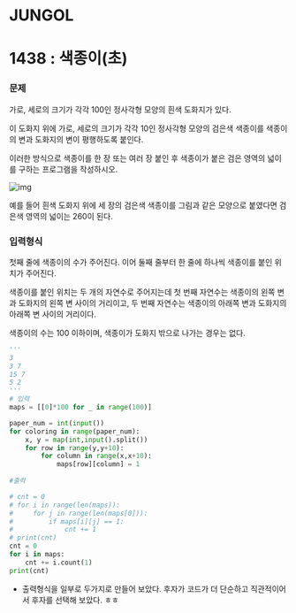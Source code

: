 # JUNGOL

# 1438 : 색종이(초)

### 문제

가로, 세로의 크기가 각각 100인 정사각형 모양의 흰색 도화지가 있다.

이 도화지 위에 가로, 세로의 크기가 각각 10인 정사각형 모양의 검은색 색종이를 색종이의 변과 도화지의 변이 평행하도록 붙인다. 

이러한 방식으로 색종이를 한 장 또는 여러 장 붙인 후 색종이가 붙은 검은 영역의 넓이를 구하는 프로그램을 작성하시오.

 

![img](http://jungol.co.kr/data/editor/1512/e3050b66a1b29a01767400d7560a4131_1449727465_3801.png)
 

 

예를 들어 흰색 도화지 위에 세 장의 검은색 색종이를 그림과 같은 모양으로 붙였다면 검은색 영역의 넓이는 260이 된다.



### 입력형식

첫째 줄에 색종이의 수가 주어진다. 이어 둘째 줄부터 한 줄에 하나씩 색종이를 붙인 위치가 주어진다.

색종이를 붙인 위치는 두 개의 자연수로 주어지는데 첫 번째 자연수는 색종이의 왼쪽 변과 도화지의 왼쪽 변 사이의 거리이고, 두 번째 자연수는 색종이의 아래쪽 변과 도화지의 아래쪽 변 사이의 거리이다. 

색종이의 수는 100 이하이며, 색종이가 도화지 밖으로 나가는 경우는 없다.

```python
'''
3 
3 7 
15 7 
5 2
'''
# 입력
maps = [[0]*100 for _ in range(100)]

paper_num = int(input())
for coloring in range(paper_num):
    x, y = map(int,input().split())
    for row in range(y,y+10):
        for column in range(x,x+10):
            maps[row][column] = 1
            
#출력

# cnt = 0
# for i in range(len(maps)):
#     for j in range(len(maps[0])):
#         if maps[i][j] == 1:
#             cnt += 1
# print(cnt)
cnt = 0
for i in maps:
    cnt += i.count(1)
print(cnt)
```



- 출력형식을 일부로 두가지로 만들어 보았다. 후자가 코드가 더 단순하고 직관적이어서 후자를 선택해 보았다. ㅎㅎ
